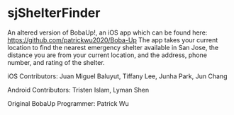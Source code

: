 # sjShelterFinder
An altered version of BobaUp!, an iOS app which can be found here: https://github.com/patrickwu2020/Boba-Up
The app takes your current location to find the nearest emergency shelter available in San Jose, the distance you are from your current location, and the address, phone number, and rating of the shelter.

iOS Contributors: Juan Miguel Baluyut, Tiffany Lee, Junha Park, Jun Chang

Android Contributors: Tristen Islam, Lyman Shen

Original BobaUp Programmer: Patrick Wu
